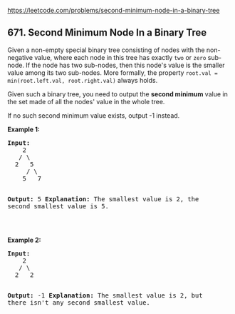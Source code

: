 https://leetcode.com/problems/second-minimum-node-in-a-binary-tree

## 671. Second Minimum Node In a Binary Tree

<div><p>Given a non-empty special binary tree consisting of nodes with the non-negative value, where each node in this tree has exactly <code>two</code> or <code>zero</code> sub-node. If the node has two sub-nodes, then this node's value is the smaller value among its two sub-nodes. More formally, the property <code>root.val = min(root.left.val, root.right.val)</code> always holds.</p>
<p>Given such a binary tree, you need to output the <b>second minimum</b> value in the set made of all the nodes' value in the whole tree.</p>
<p>If no such second minimum value exists, output -1 instead.</p>
<p><b>Example 1:</b></p>
<pre><b>Input:</b> 
    2
   / \
  2   5
     / \
    5   7

<b>Output:</b> 5
<b>Explanation:</b> The smallest value is 2, the second smallest value is 5.
</pre>
<p> </p>
<p><b>Example 2:</b></p>
<pre><b>Input:</b> 
    2
   / \
  2   2

<b>Output:</b> -1
<b>Explanation:</b> The smallest value is 2, but there isn't any second smallest value.
</pre>
<p> </p>
</div>
